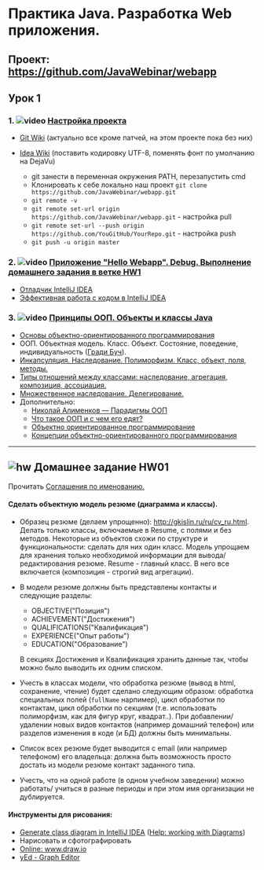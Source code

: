 Практика Java. Разработка Web приложения.
===============================

## Проект: https://github.com/JavaWebinar/webapp

## Урок 1

### 1. ![video](https://cloud.githubusercontent.com/assets/13649199/13672715/06dbc6ce-e6e7-11e5-81a9-04fbddb9e488.png) <a href="https://drive.google.com/open?id=0B9Ye2auQ_NsFWUxzYlQtQlA5ZkU">Настройка проекта</a>
- <a href="https://github.com/JavaOPs/topjava/wiki/Git">Git Wiki</a> (актуально все кроме патчей, на этом проекте пока без них)
- <a href="https://github.com/JavaOPs/topjava/wiki/IDEA">Idea Wiki</a> (поставить кодировку UTF-8, поменять фонт по умолчанию на DejaVu)

  - git занести в переменная окружения PATH, перезапустить cmd
  - Клонировать к себе локально наш проект `git clone https://github.com/JavaWebinar/webapp.git`
  - `git remote -v`
  - `git remote set-url origin https://github.com/JavaWebinar/webapp.git` - настройка pull
  - `git remote set-url --push origin https://github.com/YouGitHub/YourRepo.git` - настройка push
  - `git push -u origin master`

### 2. ![video](https://cloud.githubusercontent.com/assets/13649199/13672715/06dbc6ce-e6e7-11e5-81a9-04fbddb9e488.png) <a href="https://drive.google.com/open?id=0B9Ye2auQ_NsFVFJuR2tBZVVXT00">Приложение "Hello Webapp". Debug. Выполнение домашнего задания в ветке HW1</a>
- <a href="http://info.javarush.ru/idea_help/2014/01/22/Руководство-пользователя-IntelliJ-IDEA-Отладчик-.html">Отладчик IntelliJ IDEA</a>
- <a href="http://jeeconf.com/archive/jeeconf-2013/materials/intellij-idea/">Эффективная работа с кодом в IntelliJ IDEA</a>

### 3. ![video](https://cloud.githubusercontent.com/assets/13649199/13672715/06dbc6ce-e6e7-11e5-81a9-04fbddb9e488.png) <a href="https://drive.google.com/open?id=0B9Ye2auQ_NsFTUstMUo4QldKWGM">Принципы ООП. Объекты и классы Java</a>
  - <a href="http://www.intuit.ru/studies/courses/16/16/lecture/27107">Основы объектно-ориентированного программирования</a>
- ООП. Объектная модель. Класс. Объект. Состояние, поведение, индивидуальность (<a href="http://www1.fcenter.ru/forprint.shtml?online/articles/software/interview/7963">Гради Буч</a>).
- <a href="http://www.intuit.ru/studies/courses/16/16/lecture/27107?page=3">Инкапсуляция. Наследование. Полиморфизм. Класс, объект, поля, методы.</a>
- <a href="https://ru.wikipedia.org/wiki/Диаграмма_классов#.D0.92.D0.B7.D0.B0.D0.B8.D0.BC.D0.BE.D1.81.D0.B2.D1.8F.D0.B7.D0.B8">Типы отношений между классами: наследование, агрегация, композиция, ассоциация.</a>
- <a href="http://citforum.ru/programming/oop_rsis/glava2_1_10.shtml">Множественное наследование. Делегирование.</a>
- Дополнительно:
  - <a href="https://www.youtube.com/watch?v=G6LJkWwZGuc">Николай Алименков — Парадигмы ООП</a>
  - <a href="http://devcolibri.com/720">Что такое ООП и с чем его едят?</a>
  - <a href="http://ru.wikipedia.org/wiki/Объектно-ориентированное_программирование">Объектно ориентированное программирование</a>
  - <a href="http://htmlpreview.github.io/?https://raw.githubusercontent.com/blacky0x0/java-docs-ru/master/tutorials/java/concepts/index.html">Концепции объектно-ориентированного программирования</a>

-----------------------

## ![hw](https://cloud.githubusercontent.com/assets/13649199/13672719/09593080-e6e7-11e5-81d1-5cb629c438ca.png) Домашнее задание HW01
Прочитать <a href="http://www.intuit.ru/studies/courses/16/16/lecture/27113?page=4">Соглашения по именованию.</a>

#### Сделать объектную модель резюме (диаграмма и классы).

  - Образец резюме (делаем упрощенно): http://gkislin.ru/ru/cv_ru.html.
Делать только классы, включаемые в Resume, c полями и без методов.
Некоторые из объектов схожи по структуре и функциональности: сделать для них один класс.
Модель упрощаем для хранения только необходимой информации для вывода/ редактирования резюме.
Resume - главный класс. В него все включается (композиция - строгий вид агрегации).

  - В модели резюме должны быть представлены контакты и следующие разделы:

    - OBJECTIVE("Позиция")
    - ACHIEVEMENT("Достижения")
    - QUALIFICATIONS("Квалификация")
    - EXPERIENCE("Опыт работы")
    - EDUCATION("Образование")

    В секциях Достижения и Квалификация хранить данные так, чтобы можно было выводить их одним списком.

  - Учесть в классах модели, что обработка резюме (вывод в html, сохранение, чтение) будет сделано следующим образом:
обработка специальных полей (`fullName` нарпимер), цикл обработки по контактам, цикл обработки по секциям (т.е. использовать полиморфизм, как для фигур круг, квадрат..). При добавлении/удалении новых видов контактов (например домашний телефон) или разделов изменения в коде (и БД) должны быть минимальны.

  - Список всех резюме будет выводится с email (или например телефоном) его владельца: должна быть возможность просто достать из модели резюме контакт заданного типа.

  - Учесть, что на одной работе (в одном учебном заведении)
можно работать/ учиться в разные периоды и при этом имя организации не дублируется.

#### Инструменты для рисования:

- <a href="http://stackoverflow.com/questions/8942751/use-intellij-to-generate-class-diagram#26926334">Generate class diagram in IntelliJ IDEA</a> (<a href="https://www.jetbrains.com/help/idea/2016.1/working-with-diagrams.html?origin=old_help">Help: working with Diagrams</a>)
- Нарисовать и сфотографировать
- <a href="http://www.draw.io">Online: www.draw.io</a>
- <a href="https://www.yworks.com/">yEd - Graph Editor</a>

